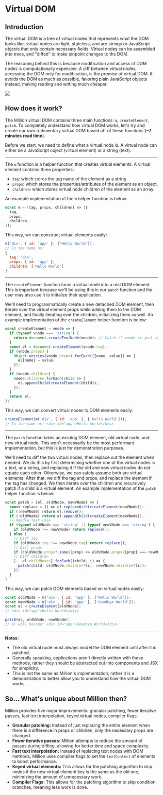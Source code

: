 # Virtual DOM

## Introduction

The virtual DOM is a tree of virtual nodes that represents what the DOM looks like. virtual nodes are light, stateless, and are strings or JavaScript objects that only contain necessary fields. Virtual nodes can be assembled into trees, and "diffed" to make pinpoint changes to the DOM.

The reasoning behind this is because modification and access of DOM nodes is computationally expensive. A diff between virtual nodes, accessing the DOM only for modification, is the premise of virtual DOM. It avoids the DOM as much as possible, favoring plain JavaScript objects instead, making reading and writing much cheaper.

![](https://raw.githubusercontent.com/millionjs/docs/master/.github/assets/vdom.png)

## How does it work?

The Million virtual DOM contains three main functions: `m`, `createElement`, `patch`. To completely understand how virtual DOM works, let's try and create our own rudimentary virtual DOM based off of these functions (**~7 minutes read time**).

Before we start, we need to define what a virtual node is. A virtual node can either be a JavaScript object (virtual element) or a string (text).

---

The `m` function is a helper function that creates virtual elements. A virtual element contains three properties:

- `tag`: which stores the tag name of the element as a string.
- `props`: which stores the properties/attributes of the element as an object.
- `children`: which stores virtual node children of the element as an array.

An example implementation of the `m` helper function is below:

```js
const m = (tag, props, children) => ({
  tag,
  props,
  children,
});
```

This way, we can construct virtual elements easily:

```js
m('div', { id: 'app' }, ['Hello World']);
// Is the same as:
{
  tag: 'div',
  props: { id: 'app' },
  children: ['Hello World']
}
```

---

The `createElement` function turns a virtual node into a real DOM element. This is important because we'll be using this in our `patch` function and the user may also use it to initialize their application.

We'll need to programmatically create a new detached DOM element, then iterate over the virtual element props while adding them to the DOM element, and finally iterating over the children, initializing them as well. An example implementation of the `createElement` helper function is below:

```js
const createElement = vnode => {
  if (typeof vnode === 'string') {
    return document.createTextNode(vnode); // Catch if vnode is just text
  }
  const el = document.createElement(vnode.tag);
  if (vnode.props) {
    Object.entries(vnode.props).forEach(([name, value]) => {
      el[name] = value;
    });
  }
  if (vnode.children) {
    vnode.children.forEach(child => {
      el.appendChild(createElement(child));
    });
  }
  return el;
};
```

This way, we can convert virtual nodes to DOM elements easily:

```jsx
createElement(m('div', { id: 'app' }, ['Hello World']));
// Is the same as: <div id="app">Hello World</div>
```

---

The `patch` function takes an existing DOM element, old virtual node, and new virtual node. This won't necessarily be the most performant implementation, but this is just for demonstration purposes.

We'll need to diff the two virtual nodes, then replace out the element when needed. We do this by first determining whether one of the virtual nodes is a text, or a string, and replacing it if the old and new virtual nodes do not equate each other. Otherwise, we can safely assume both are virtual elements. After that, we diff the tag and props, and replace the element if the tag has changed. We then iterate over the children and recursively patch if a child is a virtual element. An example implementation of the `patch` helper function is below:

```js
const patch = (el, oldVNode, newVNode) => {
  const replace = () => el.replaceWith(createElement(newVNode));
  if (!newVNode) return el.remove();
  if (!oldVNode) return el.appendChild(createElement(newVNode));
  // Handle text case
  if (typeof oldVNode === 'string' || typeof newVNode === 'string') {
    if (oldVNode !== newVNode) return replace();
  } else {
    // Diff tag
    if (oldVNode.tag !== newVNode.tag) return replace();
    // Diff props
    if (!oldVNode.props?.some((prop) => oldVNode.props?[prop] === newVNode.props?[prop])) return replace();
    // Diff children
    [...el.childNodes].forEach((child, i) => {
      patch(child, oldVNode.children?[i], newVNode.children?[i]);
    });
  }
}
```

This way, we can patch DOM elements based on virtual nodes easily:

```js
const oldVNode = m('div', { id: 'app' }, ['Hello World']);
const newVNode = m('div', { id: 'app' }, ['Goodbye World']);
const el = createElement(oldVNode);
// <div id="app">Hello World</div>

patch(el, oldVNode, newVNode);
// el will become: <div id="app">Goodbye World</div>
```

---

**Notes:**

- The old virtual node must always model the DOM element until after it is patched.
- Generally speaking, applications aren't directly written with these methods, rather they should be abstracted out into components and JSX for simplicity.
- This is not the same as Million's implementation, rather it is a demonstration to better allow you to understand how the virtual DOM works.

## So... What's unique about Million then?

Million provides five major improvements: granular patching, fewer iterative passes, fast text interpolation, keyed virtual nodes, compiler flags.

- **Granular patching:** Instead of just replacing the entire element when there is a difference in props or children, only the necessary props are changed.
- **Fewer iterative passes:** Million attempts to reduce the amount of passes during diffing, allowing for better time and space complexity.
- **Fast text interpolation:** Instead of replacing text nodes with DOM methods, Million uses compiler flags to set the `textContent` of elements to boost performance.
- **Keyed virtual elements:** This allows for the patching algorithm to skip nodes if the new virtual element key is the same as the old one, minimizing the amount of unnecessary work.
- **Compiler Flags:** This allows for the patching algorithm to skip condition branches, meaning less work is done.
